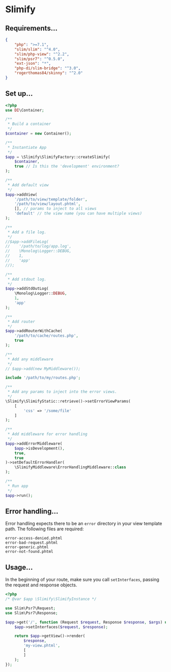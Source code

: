 Slimify
=======

Requirements...
---------------

```json
{
    "php": ">=7.1",
    "slim/slim": "^4.0",
    "slim/php-view": "^2.2",
    "slim/psr7": "^0.5.0",
    "ext-json": "*",
    "php-di/slim-bridge": "^3.0",
    "rogerthomas84/skinny": "^2.0"
}
```

Set up...
---------

```php
<?php
use DI\Container;

/**
 * Build a container
 */
$container = new Container();

/**
 * Instantiate App
 */
$app = \Slimify\SlimifyFactory::createSlimify(
    $container,
    true // Is this the 'development' environment?
);

/**
 * Add default view
 */
$app->addView(
    '/path/to/view/template/folder',
    '/path/to/view/layout.phtml',
    [], // params to inject to all views
    'default' // the view name (you can have multiple views)
);

/**
 * Add a file log.
 */
//$app->addFileLog(
//    '/path/to/log/app.log',
//    \Monolog\Logger::DEBUG,
//    1,
//    'app'
//);

/**
 * Add stdout log.
 */
$app->addStdOutLog(
    \Monolog\Logger::DEBUG,
    1,
    'app'
);

/**
 * Add router
 */
$app->addRouterWithCache(
    '/path/to/cache/routes.php',
    true
);

/**
 * Add any middleware
 */
// $app->add(new MyMiddleware());

include '/path/to/my/routes.php';

/**
 * Add any params to inject into the error views.
 */
\Slimify\SlimifyStatic::retrieve()->setErrorViewParams(
    [
        'css' => '/some/file'
    ]
);

/**
 * Add middleware for error handling
 */
$app->addErrorMiddleware(
    $app->isDevelopment(),
    true,
    true
)->setDefaultErrorHandler(
    \SlimifyMiddleware\ErrorHandlingMiddleware::class
);

/**
 * Run app
 */
$app->run();

```

Error handling...
-----------------

Error handling expects there to be an `error` directory in your view template path. The following files are required:

```
error-access-denied.phtml
error-bad-request.phtml
error-generic.phtml
error-not-found.phtml
```

Usage...
--------

In the beginning of your route, make sure you call `setInterfaces`, passing the request and response objects.

```php
<?php
/* @var $app \Slimify\SlimifyInstance */

use Slim\Psr7\Request;
use Slim\Psr7\Response;

$app->get('/', function (Request $request, Response $response, $args) use ($app) {
    $app->setInterfaces($request, $response);

    return $app->getView()->render(
        $response,
        'my-view.phtml',
        [
        ]
    );
});

```
